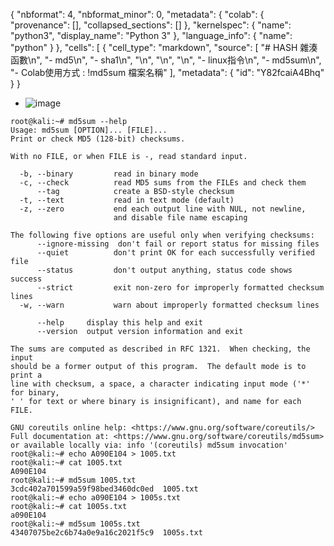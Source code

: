{
  "nbformat": 4,
  "nbformat_minor": 0,
  "metadata": {
    "colab": {
      "provenance": [],
      "collapsed_sections": []
    },
    "kernelspec": {
      "name": "python3",
      "display_name": "Python 3"
    },
    "language_info": {
      "name": "python"
    }
  },
  "cells": [
    {
      "cell_type": "markdown",
      "source": [
        "# HASH 雜湊函數\n",
        "- md5\n",
        "- sha1\n",
        "\n",
        "\n",
        "\n",
        "- linux指令\n",
        "- md5sum\n",
        "- Colab使用方式 : !md5sum 檔案名稱"
      ],
      "metadata": {
        "id": "Y82fcaiA4Bhq"
      }
    }
- ![image](https://user-images.githubusercontent.com/114580308/194053558-f4e9e56b-982c-4483-9922-1bcea6305262.png)
```
root@kali:~# md5sum --help
Usage: md5sum [OPTION]... [FILE]...
Print or check MD5 (128-bit) checksums.

With no FILE, or when FILE is -, read standard input.

  -b, --binary         read in binary mode
  -c, --check          read MD5 sums from the FILEs and check them
      --tag            create a BSD-style checksum
  -t, --text           read in text mode (default)
  -z, --zero           end each output line with NUL, not newline,
                       and disable file name escaping

The following five options are useful only when verifying checksums:
      --ignore-missing  don't fail or report status for missing files
      --quiet          don't print OK for each successfully verified file
      --status         don't output anything, status code shows success
      --strict         exit non-zero for improperly formatted checksum lines
  -w, --warn           warn about improperly formatted checksum lines

      --help     display this help and exit
      --version  output version information and exit

The sums are computed as described in RFC 1321.  When checking, the input
should be a former output of this program.  The default mode is to print a
line with checksum, a space, a character indicating input mode ('*' for binary,
' ' for text or where binary is insignificant), and name for each FILE.

GNU coreutils online help: <https://www.gnu.org/software/coreutils/>
Full documentation at: <https://www.gnu.org/software/coreutils/md5sum>
or available locally via: info '(coreutils) md5sum invocation'
root@kali:~# echo A090E104 > 1005.txt
root@kali:~# cat 1005.txt
A090E104
root@kali:~# md5sum 1005.txt
3cdc402a701599a59f98bed3460dc0ed  1005.txt
root@kali:~# echo a090E104 > 1005s.txt
root@kali:~# cat 1005s.txt
a090E104
root@kali:~# md5sum 1005s.txt
43407075be2c6b74a0e9a16c2021f5c9  1005s.txt
```
